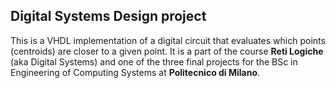 ## Digital Systems Design project

This is a VHDL implementation of a digital circuit that evaluates which points (centroids) are closer to a given point.
It is a part of the course **Reti Logiche** (aka Digital Systems) and one of the three final projects for the BSc in Engineering of Computing Systems at **Politecnico di Milano**.
